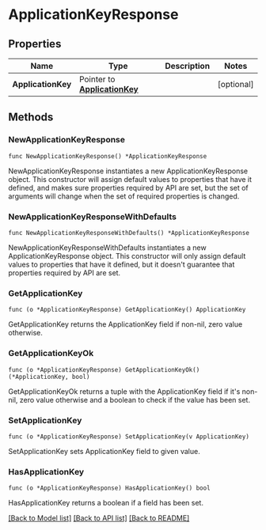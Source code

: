# ApplicationKeyResponse

## Properties

| Name               | Type                                               | Description | Notes      |
| ------------------ | -------------------------------------------------- | ----------- | ---------- |
| **ApplicationKey** | Pointer to [**ApplicationKey**](ApplicationKey.md) |             | [optional] |

## Methods

### NewApplicationKeyResponse

`func NewApplicationKeyResponse() *ApplicationKeyResponse`

NewApplicationKeyResponse instantiates a new ApplicationKeyResponse object.
This constructor will assign default values to properties that have it defined,
and makes sure properties required by API are set, but the set of arguments
will change when the set of required properties is changed.

### NewApplicationKeyResponseWithDefaults

`func NewApplicationKeyResponseWithDefaults() *ApplicationKeyResponse`

NewApplicationKeyResponseWithDefaults instantiates a new ApplicationKeyResponse object.
This constructor will only assign default values to properties that have it defined,
but it doesn't guarantee that properties required by API are set.

### GetApplicationKey

`func (o *ApplicationKeyResponse) GetApplicationKey() ApplicationKey`

GetApplicationKey returns the ApplicationKey field if non-nil, zero value otherwise.

### GetApplicationKeyOk

`func (o *ApplicationKeyResponse) GetApplicationKeyOk() (*ApplicationKey, bool)`

GetApplicationKeyOk returns a tuple with the ApplicationKey field if it's non-nil, zero value otherwise
and a boolean to check if the value has been set.

### SetApplicationKey

`func (o *ApplicationKeyResponse) SetApplicationKey(v ApplicationKey)`

SetApplicationKey sets ApplicationKey field to given value.

### HasApplicationKey

`func (o *ApplicationKeyResponse) HasApplicationKey() bool`

HasApplicationKey returns a boolean if a field has been set.

[[Back to Model list]](../README.md#documentation-for-models) [[Back to API list]](../README.md#documentation-for-api-endpoints) [[Back to README]](../README.md)
